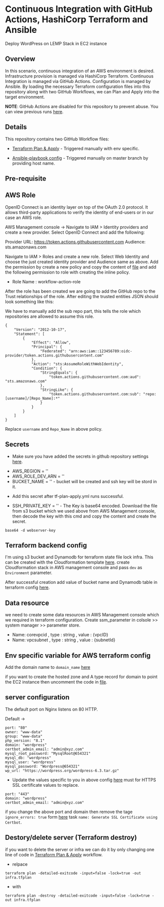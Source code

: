 # Continuous Integration with GitHub Actions, HashiCorp Terraform and Ansible

Deploy WordPress on LEMP Stack in EC2 instance

## Overview

In this scenario, continuous integration of an AWS environment is desired. Infrastructure provision is managed via HashiCorp Terraform. Continuous Integration is managed via GitHub Actions. Configuration is managed by Ansible. By loading the necessary Terraform configuration files into this repository along with two GitHub Workflows, we can Plan and Apply into the target environment.

**NOTE**: GitHub Actions are disabled for this repository to prevent abuse. You can view previous runs [here](/actions).

## Details

This repository contains two GitHub Workflow files:

- [Terraform Plan & Apply](/.github/workflows/tf-plan-apply.yml) - Triggered manually with env specific.

- [Ansible-playbook config](/.github/workflows/ansible-config.yml) - Triggered manually on master branch by providing host name.

## Pre-requisite

## AWS Role

OpenID Connect is an identity layer on top of the OAuth 2.0 protocol. It allows third-party applications to verify the identity of end-users or in our case an AWS role.

AWS Management console -> Navigate to IAM > Identity providers and create a new provider. Select OpenID Connect and add the following:

Provider URL: https://token.actions.githubusercontent.com
Audience: sts.amazonaws.com

Navigate to IAM > Roles and create a new role. Select Web Identity and choose the just created identity provider and Audience same as above. Add the permission by create a new policy and copy the content of [file](./role_iam_permissions.json) and add the following permission to role with creating the inline policy.

- Role Name : workflow-action-role

After the role has been created we are going to add the GitHub repo to the Trust relationships of the role. After editing the trusted entities JSON should look something like this:

We have to manually add the sub repo part, this tells the role which repositories are allowed to assume this role.

```
{
    "Version": "2012-10-17",
    "Statement": [
        {
            "Effect": "Allow",
            "Principal": {
                "Federated": "arn:aws:iam::123456789:oidc-provider/token.actions.githubusercontent.com"
            },
            "Action": "sts:AssumeRoleWithWebIdentity",
            "Condition": {
                "StringEquals": {
                    "token.actions.githubusercontent.com:aud": "sts.amazonaws.com"
                },
                "StringLike": {
                    "token.actions.githubusercontent.com:sub": "repo:[username]/[Repo_Name]:*"
                }
            }
        }
    ]
}
```

Replace `username` and `Repo_Name` in above policy.

## Secrets

- Make sure you have added the secrets in github repository settings [here](/settings/secrets/actions).

* AWS_REGION = '<region>'
* AWS_ROLE_DEV_ARN = '<Role ARN>'
* BUCKET_NAME = '<Bucket Name>' - bucket will be created and ssh key will be stord in it.

- Add this secret after tf-plan-apply.yml runs successful.

* SSH_PRIVATE_KEY = '<private key>' - The Key is base64 encoded. Download the file from s3 bucket which we used above from AWS Management console, then decode the key with this cmd and copy the content and create the secret.

`base64 -d webserver-key`

## Terraform backend config

I'm using s3 bucket and Dynamodb for terraform state file lock infra.
This can be created with the Cloudformation template [here](/Infra-setup/cloudformationStack/statelockinfra.yml). create Cloudformation stack in AWS management console and pass `dev` as `Environment` parameter.

After successful creation add value of bucket name and Dynamodb table in terraform config [here](/Infra-setup/env/dev/provider.tf).

## Data resource

we need to create some data resources in AWS Management console which we required in terraform configuration. Create ssm_parameter in colsole >> system manager >> parameter store.

- Name: corevpcid , type : string , value : {vpcID}
- Name: vpcsubnet , type : string , value : {subnetId}

## Env specific variable for AWS terraform config

Add the domain name to `domain_name` [here](/Infra-setup/env/dev/main.tf)

if you want to create the hosted zone and A type record for domain to point the EC2 instance then uncomment the code in [file](/Infra-setup/wordpress/route53.tf).

## server configuration

The default port on Nginx listens on 80 HTTP.

Default ->

```
port: "80"
owner: "www-data"
group: "www-data"
php_version: "8.1"
domain: "wordpress"
certbot_admin_email: "admin@xyz.com"
mysql_root_password: "MysqlRoot@654321"
mysql_db: "wordpress"
mysql_user: "wordpress"
mysql_password: "Wordpress@654321"
wp_url: "https://wordpress.org/wordpress-6.3.tar.gz"
```

- Update the values specific to you in above config [here](/ansible/group_vars/default.yml) must for HTTPS SSL certificate values to replace.

```
port: "443"
domain: "wordpress"
certbot_admin_email: "admin@xyz.com"
```

if you change the above port and domain then remove the tage `ignore_errors: true` form [here](/ansible/lemp_stack.yml) task `name: Generate SSL Certificate using Certbot`.

## Destory/delete server (Terraform destroy)

if you want to delete the server or infra we can do it by only changing one line of code in [Terraform Plan & Apply](/.github/workflows/tf-plan-apply.yml) workflow.

- relpace

```
terraform plan -detailed-exitcode -input=false -lock=true -out infra.tfplan
```

- with

```
terraform plan -destroy -detailed-exitcode -input=false -lock=true -out infra.tfplan
```
